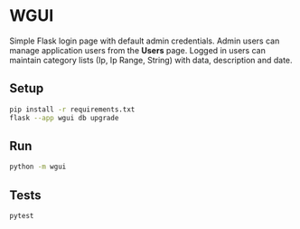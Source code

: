 # WGUI

Simple Flask login page with default admin credentials.
Admin users can manage application users from the **Users** page.
Logged in users can maintain category lists (Ip, Ip Range, String) with data,
description and date.

## Setup

```bash
pip install -r requirements.txt
flask --app wgui db upgrade
```

## Run

```bash
python -m wgui
```

## Tests

```bash
pytest
```
